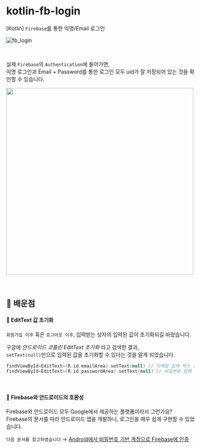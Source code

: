 # kotlin-fb-login
[Kotlin] `Firebase`를 통한 익명/Email 로그인

![fb_login](https://github.com/1three/kotlin-fb-login/assets/94810322/757321e9-ce26-4b20-8859-33ecddd6dfda)

<br>

실제 `Firebase`의 `Authentication`에 들어가면,<br>
익명 로그인과 Email + Password를 통한 로그인 모두 uid가 잘 저장되어 있는 것을 확인할 수 있습니다.

<img width="500" src="https://github.com/1three/kotlin-fb-login/assets/94810322/d8dba0f9-51a0-4961-a63e-273c5f5e9cb9"><br>

<br>

## 🧐 배운점

#### 🧪 EditText 값 초기화

`회원가입 이후` 혹은 `로그아웃 이후`, 입력받는 상자의 입력된 값이 초기화되길 바랐습니다.

구글에 _안드로이드 코틀린 EditText 초기화_ 라고 검색한 결과,<br>
`setText(null)`만으로 입력된 값을 초기화할 수 있다는 것을 알게 되었습니다.


```Kotlin
findViewById<EditText>(R.id.emailArea).setText(null) // 이메일 입력 박스 초기화
findViewById<EditText>(R.id.passwordArea).setText(null) // 비밀번호 입력 박스 초기화
```

<br>

#### 🧪 Firebase와 안드로이드의 호환성

Firebase와 안드로이드 모두 Google에서 제공하는 플랫폼이라서 그런가요?<br>
Firebase의 문서를 따라 안드로이드 앱을 개발하니, 로그인을 매우 쉽게 구현할 수 있었습니다.

`다음 문서를 참고하였습니다` → [Android에서 비밀번호 기반 계정으로 Firebase에 인증](https://firebase.google.com/docs/auth/android/password-auth?hl=ko#sign_in_a_user_with_an_email_address_and_password)
